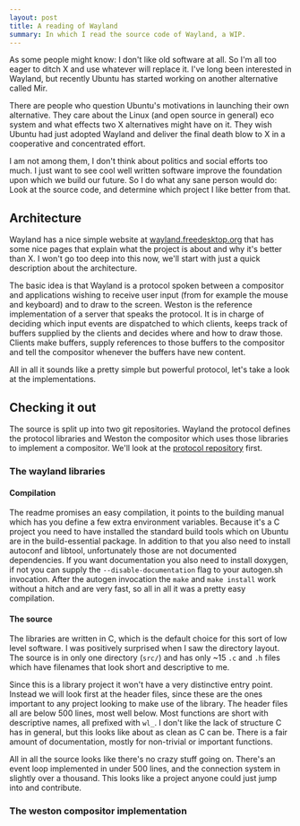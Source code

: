 ```yaml
---
layout: post
title: A reading of Wayland
summary: In which I read the source code of Wayland, a WIP.
---
```


As some people might know: I don't like old software at all. So I'm all too eager
to ditch X and use whatever will replace it. I've long been interested in Wayland,
but recently Ubuntu has started working on another alternative called Mir.

There are people who question Ubuntu's motivations in launching their own alternative.
They care about the Linux (and open source in general) eco system and what effects two
X alternatives might have on it. They wish Ubuntu had just adopted Wayland and deliver
the final death blow to X in a cooperative and concentrated effort.

I am not among them, I don't think about politics and social efforts too much.
I just want to see cool well written software improve the foundation upon which we build
our future. So I do what any sane person would do:
Look at the source code, and determine which project I like better from that.

Architecture
-----------

Wayland has a nice simple website at [wayland.freedesktop.org](https://wayland.freedesktop.org) that has some nice pages
that explain what the project is about and why it's better than X. I won't go too deep
into this now, we'll start with just a quick description about the architecture.

The basic idea is that Wayland is a protocol spoken between a compositor and applications wishing to
receive user input (from for example the mouse and keyboard) and to draw to the screen.
 Weston is the reference implementation of a server that speaks the protocol. It is in charge
 of deciding which input events are dispatched to which clients, keeps track of buffers supplied by
 the clients and decides where and how to draw those. Clients make buffers, supply references
 to those buffers to the compositor and tell the compositor whenever the buffers have new content.

All in all it sounds like a pretty simple but powerful protocol, let's take a look at the implementations.

Checking it out
--------------

The source is split up into two git repositories. Wayland the protocol defines the protocol libraries
and Weston the compositor which uses those libraries to implement a compositor. We'll look at the
[protocol repository](https://cgit.freedesktop.org/wayland/wayland/) first.

### The wayland libraries

#### Compilation

The readme promises an easy compilation, it points to the building manual which has you define
a few extra environment variables. Because it's a C project you need to have installed the standard build
tools which on Ubuntu are in the build-essential package. In addition to that you also need to install
autoconf and libtool, unfortunately those are not documented dependencies. If you want documentation you
also need to install doxygen, if not you can supply the `--disable-documentation` flag to your autogen.sh
invocation. After the autogen invocation the `make` and `make install` work without a hitch and are very
fast, so all in all it was a pretty easy compilation.

#### The source

The libraries are written in C, which is the default choice for this sort of low level software. I was
positively surprised when I saw the directory layout. The source is in only one directory (`src/`) and
has only ~15 `.c` and `.h` files which have filenames that look short and descriptive to me.

Since this is a library project it won't have a very distinctive entry point. Instead we will look first
at the header files, since these are the ones important to any project looking to make use of the library.
The header files all are below 500 lines, most well below. Most functions are short with descriptive names,
all prefixed with `wl_`. I don't like the lack of structure C has in general, but this looks like about
as clean as C can be. There is a fair amount of documentation, mostly for non-trivial or important functions.

All in all the source looks like there's no crazy stuff going on. There's an event loop implemented 
in under 500 lines, and the connection system in slightly over a thousand. This looks like a project anyone
could just jump into and contribute.

### The weston compositor implementation

